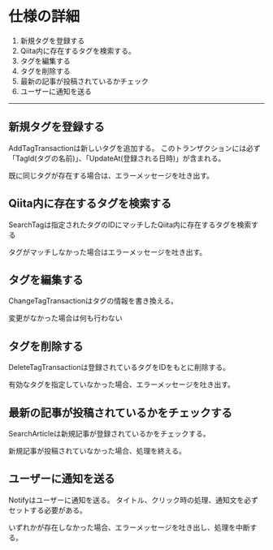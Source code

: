 # 仕様の詳細
1. 新規タグを登録する
2. Qiita内に存在するタグを検索する。
3. タグを編集する
4. タグを削除する
5. 最新の記事が投稿されているかチェック
6. ユーザーに通知を送る
***

## 新規タグを登録する  

AddTagTransactionは新しいタグを追加する。
このトランザクションには必ず「TagId(タグの名前)」、「UpdateAt(登録される日時)」が含まれる。  

既に同じタグが存在する場合は、エラーメッセージを吐き出す。
  
  
  

## Qiita内に存在するタグを検索する
SearchTagは指定されたタグのIDにマッチしたQiita内に存在するタグを検索する  

タグがマッチしなかった場合はエラーメッセージを吐き出す。

## タグを編集する
ChangeTagTransactionはタグの情報を書き換える。

変更がなかった場合は何も行わない

## タグを削除する
DeleteTagTransactionは登録されているタグをIDをもとに削除する。  

有効なタグを指定していなかった場合、エラーメッセージを吐き出す。

## 最新の記事が投稿されているかをチェックする
SearchArticleは新規記事が登録されているかをチェックする。

新規記事が投稿されていなかった場合、処理を終える。

## ユーザーに通知を送る
Notifyはユーザーに通知を送る。
タイトル、クリック時の処理、通知文を必ずセットする必要がある。

いずれかが存在しなかった場合、エラーメッセージを吐き出し、処理を中断する。

